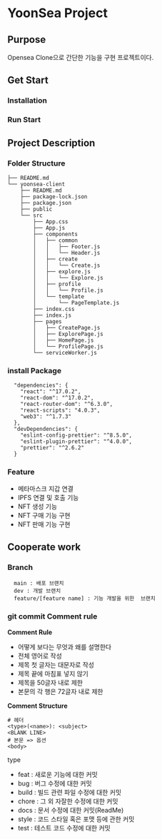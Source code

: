 # YoonSea Project

## Purpose
Opensea Clone으로 간단한 기능을 구현 프로젝트이다.

## Get Start

### Installation

### Run Start


## Project Description
### Folder Structure
``` shell
├── README.md
└── yoonsea-client
    ├── README.md
    ├── package-lock.json
    ├── package.json
    ├── public
    └── src
        ├── App.css
        ├── App.js
        ├── components
        │   ├── common
        │   │   ├── Footer.js
        │   │   └── Header.js
        │   ├── create
        │   │   └── Create.js
        │   ├── explore.js
        │   │   └── Explore.js
        │   ├── profile
        │   │   └── Profile.js
        │   └── template
        │       └── PageTemplate.js
        ├── index.css
        ├── index.js
        ├── pages
        │   ├── CreatePage.js
        │   ├── ExplorePage.js
        │   ├── HomePage.js
        │   └── ProfilePage.js
        └── serviceWorker.js
```

### install Package
``` 
  "dependencies": {
    "react": "^17.0.2",
    "react-dom": "^17.0.2",
    "react-router-dom": "^6.3.0",
    "react-scripts": "4.0.3",
    "web3": "^1.7.3"
  },
  "devDependencies": {
    "eslint-config-prettier": "^8.5.0",
    "eslint-plugin-prettier": "^4.0.0",
    "prettier": "^2.6.2"
  }
```

### Feature 
- 메타마스크 지갑 연결
- IPFS 연결 및 호출 기능
- NFT 생성 기능
- NFT 구매 기능 구현
- NFT 판매 기능 구현


## Cooperate work
### Branch
``` text
  main : 배포 브랜치
  dev : 개발 브랜치
  feature/[feature name] : 기능 개발을 위한  브랜치
```

### git commit Comment rule
**Comment Rule**
- 어떻게 보다는 무엇과 왜를 설명한다
- 전체 영어로 작성
- 제목 첫 글자는 대문자로 작성
- 제목 끝에 마침표 넣지 않기
- 제목을 50글자 내로 제한
- 본문의 각 행은 72글자 내로 제한

**Comment Structure**
``` shell
# 헤더
<type>(<name>): <subject>
<BLANK LINE>
# 본문 => 옵션
<body>                         
```
type 
- feat : 새로운 기능에 대한 커밋
- bug : 버그 수정에 대한 커밋
- build : 빌드 관련 파일 수정에 대한 커밋
- chore : 그 외 자잘한 수정에 대한 커밋
- docs : 문서 수정에 대한 커밋(ReadMe)
- style : 코드 스타일 혹은 포맷 등에 관한 커밋
- test : 테스트 코드 수정에 대한 커밋


